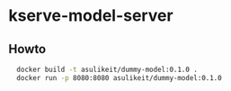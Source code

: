 # kserve-model-server

## Howto
```bash
  docker build -t asulikeit/dummy-model:0.1.0 .
  docker run -p 8080:8080 asulikeit/dummy-model:0.1.0
```

